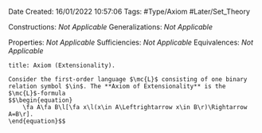 <div class="topSpace"></div>

Date Created: 16/01/2022 10:57:06
Tags: #Type/Axiom #Later/Set_Theory

Constructions: <i>Not Applicable</i>
Generalizations: <i>Not Applicable</i>

Properties: <i>Not Applicable</i>
Sufficiencies: <i>Not Applicable</i>
Equivalences: <i>Not Applicable</i>

``` ad-Axiom
title: Axiom (Extensionality).

Consider the first-order language $\mc{L}$ consisting of one binary relation symbol $\in$. The **Axiom of Extensionality** is the $\mc{L}$-formula
$$\begin{equation}
    \fa A\fa B\l[\fa x\l(x\in A\Leftrightarrow x\in B\r)\Rightarrow A=B\r].
\end{equation}$$

```
